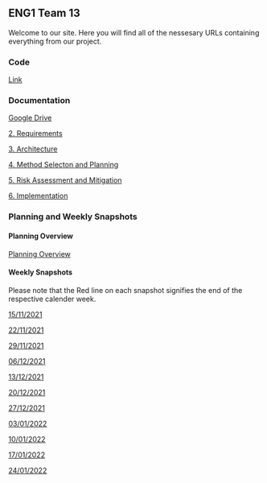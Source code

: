 ## ENG1 Team 13

Welcome to our site. Here you will find all of the nessesary URLs containing everything from our project.

### Code

[Link](url) 

### Documentation

[Google Drive](https://drive.google.com/drive/folders/15Ql4OmnoxzRCbZdIQLNa4MssSRYV9Ell?usp=sharing) 

[2. Requirements](url) 

[3. Architecture](url)

[4. Method Selecton and Planning](url)

[5. Risk Assessment and Mitigation](Documentation/Risks1_NONFINAL.pdf) 

[6. Implementation](url) 
 


### Planning and Weekly Snapshots

#### Planning Overview

[Planning Overview](url)

#### Weekly Snapshots
Please note that the Red line on each snapshot signifies the end of the respective calender week.


[15/11/2021](Weekly_Snapshots/Aut8.png)

[22/11/2021](Weekly_Snapshots/Aut9.png)

[29/11/2021](Weekly_Snapshots/Aut10.png)

[06/12/2021](Weekly_Snapshots/Win1.png)

[13/12/2021](Weekly_Snapshots/Win1.png)

[20/12/2021](Weekly_Snapshots/Win1.png)

[27/12/2021](Weekly_Snapshots/Win1.png)

[03/01/2022](Weekly_Snapshots/Win1.png)

[10/01/2022](Weekly_Snapshots/Win1.png)

[17/01/2022](Weekly_Snapshots/Win1.png)

[24/01/2022](Weekly_Snapshots/Win1.png)
